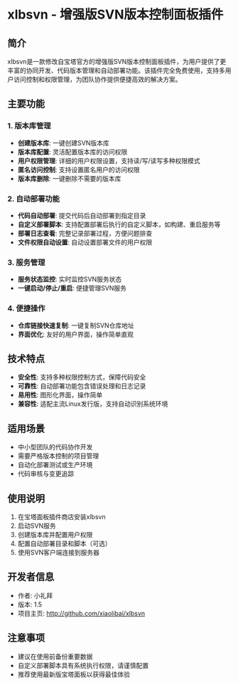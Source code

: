 # xlbsvn - 增强版SVN版本控制面板插件

## 简介

xlbsvn是一款修改自宝塔官方的增强版SVN版本控制面板插件，为用户提供了更丰富的协同开发、代码版本管理和自动部署功能。该插件完全免费使用，支持多用户访问控制和权限管理，为团队协作提供便捷高效的解决方案。

## 主要功能

### 1. 版本库管理
- **创建版本库**: 一键创建SVN版本库
- **版本库配置**: 灵活配置版本库的访问权限
- **用户权限管理**: 详细的用户权限设置，支持读/写/读写多种权限模式
- **匿名访问控制**: 支持设置匿名用户的访问权限
- **版本库删除**: 一键删除不需要的版本库

### 2. 自动部署功能
- **代码自动部署**: 提交代码后自动部署到指定目录
- **自定义部署脚本**: 支持配置部署后执行的自定义脚本，如构建、重启服务等
- **部署日志查看**: 完整记录部署过程，方便问题排查
- **文件权限自动设置**: 自动设置部署文件的用户权限

### 3. 服务管理
- **服务状态监控**: 实时监控SVN服务状态
- **一键启动/停止/重启**: 便捷管理SVN服务

### 4. 便捷操作
- **仓库链接快速复制**: 一键复制SVN仓库地址
- **界面优化**: 友好的用户界面，操作简单直观

## 技术特点

- **安全性**: 支持多种权限控制方式，保障代码安全
- **可靠性**: 自动部署功能包含错误处理和日志记录
- **易用性**: 图形化界面，操作简单
- **兼容性**: 适配主流Linux发行版，支持自动识别系统环境

## 适用场景

- 中小型团队的代码协作开发
- 需要严格版本控制的项目管理
- 自动化部署测试或生产环境
- 代码审核与变更追踪

## 使用说明

1. 在宝塔面板插件商店安装xlbsvn
2. 启动SVN服务
3. 创建版本库并配置用户权限
4. 配置自动部署目录和脚本（可选）
5. 使用SVN客户端连接到服务器

## 开发者信息

- 作者: 小礼拜
- 版本: 1.5
- 项目主页: http://github.com/xiaolibai/xlbsvn

## 注意事项

- 建议在使用前备份重要数据
- 自定义部署脚本具有系统执行权限，请谨慎配置
- 推荐使用最新版宝塔面板以获得最佳体验